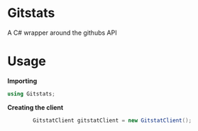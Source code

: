 # Gitstats
A C# wrapper around the githubs API

# Usage
**Importing**
```csharp
using Gitstats;
```

**Creating the client**
```csharp
        GitstatClient gitstatClient = new GitstatClient();
```

